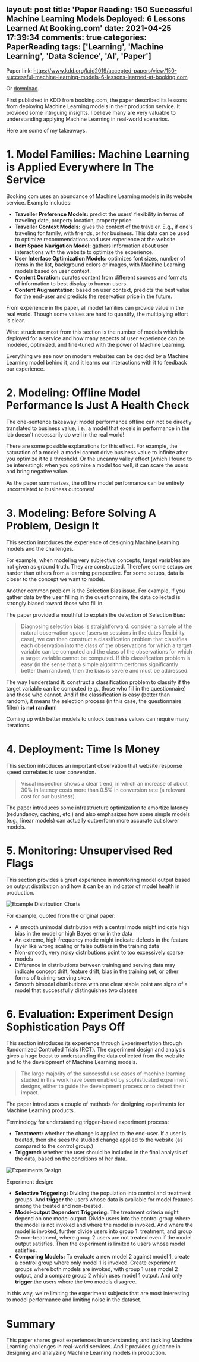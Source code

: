layout: post
title: 'Paper Reading: 150 Successful Machine Learning Models Deployed: 6 Lessons Learned At Booking.com'
date: 2021-04-25 17:39:34
comments: true
categories: PaperReading
tags: ['Learning', 'Machine Learning', 'Data Science', 'AI', 'Paper']
---

Paper link: https://www.kdd.org/kdd2019/accepted-papers/view/150-successful-machine-learning-models-6-lessons-learned-at-booking.com

Or [download](bernardi2019.pdf).

First published in KDD from booking.com, the paper described its lessons from deploying Machine Learning models in their production service. It provided some intriguing insights. I believe many are very valuable to understanding applying Machine Learning in real-world scenarios.

Here are some of my takeaways.

<!--more-->

# 1. Model Families: Machine Learning is Applied Everywhere In The Service

Booking.com uses an abundance of Machine Learning models in its website service. Example includes:

- __Traveller Preference Models:__ predict the users' flexibility in terms of traveling date, property location, property price.
- __Traveller Context Models:__ gives the context of the traveler. E.g., if one's traveling for family, with friends, or for business. This data can be used to optimize recommendations and user experience at the website.
- __Item Space Navigation Model:__ gathers information about user interactions with the website to optimize the experience.
- __User Interface Optimization Models:__ optimizes font sizes, number of items in the list, background colors or images, with Machine Learning models based on user context.
- __Content Curation:__ curates content from different sources and formats of information to best display to human users.
- __Content Augmentation:__ based on user context, predicts the best value for the end-user and predicts the reservation price in the future.

From experience in the paper, all model families can provide value in the real world. Though some values are hard to quantify, the multiplying effort is clear.

What struck me most from this section is the number of models which is deployed for a service and how many aspects of user experience can be modeled, optimized, and fine-tuned with the power of Machine Learning.

Everything we see now on modern websites can be decided by a Machine Learning model behind it, and it learns our interactions with it to feedback our experience.

# 2. Modeling: Offline Model Performance Is Just A Health Check

The one-sentence takeaway: model performance offline can not be directly translated to business value, i.e., a model that excels in performance in the lab doesn't necessarily do well in the real world!

There are some possible explanations for this effect. For example, the saturation of a model: a model cannot drive business value to infinite after you optimize it to a threshold. Or the uncanny valley effect (which I found to be interesting): when you optimize a model too well, it can scare the users and bring negative value.

As the paper summarizes, the offline model performance can be entirely uncorrelated to business outcomes!

# 3. Modeling: Before Solving A Problem, Design It

This section introduces the experience of designing Machine Learning models and the challenges.

For example, when modeling very subjective concepts, target variables are not given as ground truth. They are constructed. Therefore some setups are harder than others from a learning perspective. For some setups, data is closer to the concept we want to model.

Another common problem is the Selection Bias issue. For example, if you gather data by the user filling in the questionnaire, the data collected is strongly biased toward those who fill in.

The paper provided a mouthful to explain the detection of Selection Bias:

> Diagnosing selection bias is straightforward: consider a sample of the natural observation space (users or sessions in the dates flexibility case), we can then construct a classification problem that classifies each observation into the class of the observations for which a target variable can be computed and the class of the observations for which a target variable cannot be computed. If this classification problem is easy (in the sense that a simple algorithm performs significantly better than random), then the bias is severe and must be addressed.

The way I understand it: construct a classification problem to classify if the target variable can be computed (e.g., those who fill in the questionnaire) and those who cannot. And if the classification is easy (better than random), it means the selection process (in this case, the questionnaire filter) __is not random__!

Coming up with better models to unlock business values can require many iterations.

# 4. Deployment: Time Is Money

This section introduces an important observation that website response speed correlates to user conversion.

> Visual inspection shows a clear trend, in which an increase of about 30% in latency costs more than 0.5% in conversion rate (a relevant cost for our business).

The paper introduces some infrastructure optimization to amortize latency (redundancy, caching, etc.) and also emphasizes how some simple models (e.g., linear models) can actually outperform more accurate but slower models.

# 5. Monitoring: Unsupervised Red Flags

This section provides a great experience in monitoring model output based on output distribution and how it can be an indicator of model health in production.

![Example Distribution Charts](examples_distribution_charts.png)

For example, quoted from the original paper:

- A smooth unimodal distribution with a central mode might indicate high bias in the model or high Bayes error in the data
- An extreme, high frequency mode might indicate defects in the feature layer like wrong scaling or false outliers in the training data
- Non-smooth, very noisy distributions point to too excessively sparse models
- Difference in distributions between training and serving data may indicate concept drift, feature drift, bias in the training set, or other forms of training-serving skew.
- Smooth bimodal distributions with one clear stable point are signs of a model that successfully distinguishes two classes

# 6. Evaluation: Experiment Design Sophistication Pays Off

This section introduces its experience through Experimentation through Randomized Controlled Trials (RCT). The experiment design and analysis gives a huge boost to understanding the data collected from the website and to the development of Machine Learning models.

> The large majority of the successful use cases of machine learning studied in this work have been enabled by sophisticated experiment designs, either to guide the development process or to detect their impact.

The paper introduces a couple of methods for designing experiments for Machine Learning products.

Terminology for understanding trigger-based experiment process:

- __Treatment:__ whether the change is applied to the end-user. If a user is treated, then she sees the studied change applied to the website (as compared to the control group.)
- __Triggered:__ whether the user should be included in the final analysis of the data, based on the conditions of her data.

![Experiments Design](experiment_design.png)

Experiment design:

- __Selective Triggering:__ Dividing the population into control and treatment groups. And __trigger__ the users whose data is available for model features among the treated and non-treated.
- __Model-output Dependent Triggering:__ The treatment criteria might depend on one model output. Divide users into the control group where the model is not invoked and where the model is invoked. And where the model is invoked, further divide users into group 1: treatment, and group 2: non-treatment, where group 2 users are not treated even if the model output satisfies.
  Then the experiment is limited to users whose model satisfies.
- __Comparing Models:__ To evaluate a new model 2 against model 1, create a control group where only model 1 is invoked. Create experiment groups where both models are invoked, with group 1 uses model 2 output, and a compare group 2 which uses model 1 output. And only __trigger__ the users where the two models disagree.

In this way, we're limiting the experiment subjects that are most interesting to model performance and limiting noise in the dataset.

# Summary

This paper shares great experiences in understanding and tackling Machine Learning challenges in real-world services. And it provides guidance in designing and analyzing Machine Learning models in production.
